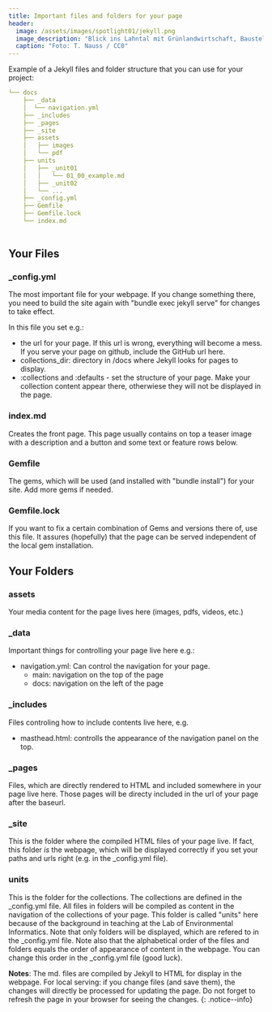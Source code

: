```yaml
---
title: Important files and folders for your page
header:
  image: /assets/images/spotlight01/jekyll.png
  image_description: "Blick ins Lahntal mit Grünlandwirtschaft, Baustelle für Stromtrassen und Regenbogen."
  caption: "Foto: T. Nauss / CC0"
---
```




Example of a Jekyll files and folder structure that you can use for your project:

```yaml
└── docs
    ├── _data
    │  └── navigation.yml
    ├── _includes  
    ├── _pages
    ├── _site
    ├── assets
    │   ├── images
    │   └── pdf
    ├── units
    │	├── _unit01
    │	│	└── 01_00_example.md
    │   ├── _unit02
    │   └── ... 
    ├── _config.yml
    ├── Gemfile 
    ├── Gemfile.lock 
    └── index.md 
	
```

## Your Files


### _config.yml

The most important file for your webpage. If you change something there, you need to build the site again with "bundle exec jekyll serve" for changes to take effect.

In this file you set e.g.: 
* the url for your page. If this url is wrong, everything will become a mess. If you serve your page on github, include the GitHub url here.
* collections_dir: directory in /docs where Jekyll looks for pages to display. 
* :collections and :defaults - set the structure of your page. Make your collection content appear there, otherwiese they will not be displayed in the page.
  
### index.md

Creates the front page. This page usually contains on top a teaser image with a description and a button and some text or feature rows below.


### Gemfile

The gems, which will be used (and installed with "bundle install") for your site. Add more gems if needed.


### Gemfile.lock

If you want to fix a certain combination of Gems and versions there of, use this file. It assures (hopefully) that the page can be served independent of the local gem installation.


## Your Folders

### assets

Your media content for the page lives here (images, pdfs, videos, etc.)

### _data

Important things for controlling your page live here e.g.:
* navigation.yml: Can control the navigation for your page. 
	* main: navigation on the top of the page
    * docs: navigation on the left of the page

### _includes

Files controling how to include contents live here, e.g.
* masthead.html: controlls the appearance of the navigation panel on the top.
  
  
### _pages

Files, which are directly rendered to HTML and included somewhere in your page live here. Those pages will be directy included in the url of your page after the baseurl.

### _site

This is the folder where the compiled HTML files of your page live. If fact, this folder *is* the webpage, which will be displayed correctly if you set your paths and urls right (e.g. in the _config.yml file).


### units

This is the folder for the collections. The collections are defined in the _config.yml file. All files in folders will be compiled as content in the navigation of the collections of your page. This folder is called "units" here because of the background in teaching at the Lab of Environmental Informatics. Note that only folders will be displayed, which are refered to in the _config.yml file. Note also that the alphabetical order of the files and folders equals the order of appearance of content in the webpage. You can change this order in the _config.yml file (good luck).


**Notes**: The md. files are compiled by Jekyll to HTML for display in the webpage. For local serving: if you change files (and save them), the changes will directly be processed for updating the page. Do not forget to refresh the page in your browser for seeing the changes.
{: .notice--info}

